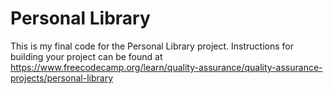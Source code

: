 # Personal Library

This is my final code for the Personal Library project. Instructions for building your project can be found at https://www.freecodecamp.org/learn/quality-assurance/quality-assurance-projects/personal-library

